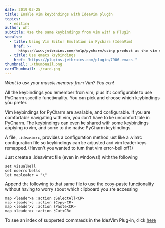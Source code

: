 ```yaml
---
date: 2019-03-25
title: Enable vim keybindings with IdeaVim plugin
topics:
  - editing
author: wht
subtitle: Use the same keybindings from vim with a PlugIn
seealso:
  - title: Using Vim Editor Emulation in Pycharm (IdeaVim)
    href: >-
      https://www.jetbrains.com/help/pycharm/using-product-as-the-vim-editor.html
  - title: Use emacs keybindings
    href: "https://plugins.jetbrains.com/plugin/7906-emacs-"
thumbnail: ./thumbnail.png
cardThumbnail: ./card.png
---
```


_Want to use your muscle memory from Vim? You can!_

All the keybindings you remember from vim, plus it's configurable to use PyCharm specific functionality. You can pick and choose which keybindings you prefer.

Vim keybindings for PyCharm are available, and configurable. If you are comfortable navigating with vim, you don't have to be uncomfortable in PyCharm. The keybindings can even be shared with some keybindings applying to vim, and some to the native PyCharm keybindings.

A file, `.ideavimrc`, provides a configuration method just like a .vimrc configuration file so keybindings can be adjusted and vim leader keys remapped. (Haven't you wanted to turn that vim error-bell off?)

Just create a .ideavimrc file (even in windows!) with the following:

```
set visualbell
set noerrorbells
let mapleader = "\"

```

Append the following to that same file to use the copy-paste functionality without having to worry about which clipboard you are accessing:

```
map <leader>a :action $SelectAll<CR>
map <leader>c :action $Copy<CR>
map <leader>v :action $Paste<CR>
map <leader>x :action $Cut<CR>
```

To see an index of supported commands in the IdeaVim Plug-in, click [here](https://github.com/JetBrains/ideavim/wiki/set-commands)
